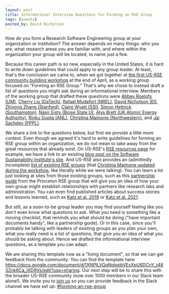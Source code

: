 ```yaml
---
layout: post
title: Informational Interview Questions for Forming an RSE Group
tags: [events]
posted_by: David Nicholson
---
```


How do you form a Research Software Engineering group
at your organization or institution?
The answer depends on many things: who you are,
what research areas you are familiar with,
and where within the organization your group will be located,
to name just a few.

Because this career path is so new,
especially in the United States,
it is hard to write down guidelines
that could apply to any group leader.
At least, that's the conclusion we came to,
when we got together at
[the first US-RSE community building workshop](https://us-rse.org/first-community-workshop/)
at the end of April, as a working group focused on
"Forming an RSE Group."
That's why we chose to instead
draft a list of questions
you might ask during an informational interview.
Members of the working group that drafted these questions
were
[Abbey Roelofs (UM)](https://lsa.umich.edu/technology-services/people/research-computing-and-infrastructure/aheinlei.html),
[Cherry Liu (GaTech)](https://www.cc.gatech.edu/people/fang-cherry-liu),
[Rafael Mudafort (NREL)](https://research-hub.nrel.gov/en/persons/rafael-mudafort),
[David Nicholson (EI)](https://nicholdav.info/),
[Zhiyong Zhang (Stanford)](https://srcc.stanford.edu/support/consulting/profiles/zhang),
[Claire Wyatt (SSI)](https://society-rse.org/about/governance/claire-wyatt/),
[Simon Hettrick (Southampton)](https://www.ecs.soton.ac.uk/people/sjh1l06),
[Nasir Eisty (Boise State U)](https://nasireisty.com/),
[Alys Brett (UK Atomic Energy Authority)](https://www.linkedin.com/in/alysbrett/?originalSubdomain=uk),
[Rinku Gupta (ANL)](https://www.anl.gov/profile/rinku-k-gupta),
[Christina Maimone (Northwestern)](https://www.linkedin.com/in/christina-maimone-302a3a40/),
and [Jai Sachdev (PPPL)](https://theory.pppl.gov/people/profile.php?pid=105&n=Jai-Singh-Sachdev).

We share a link to the questions below,
but first we provide a little more context.
Even though we agreed it's hard to write guidelines
for forming an RSE group within an organization,
we do not mean to take away from the great resources that already exist.
On US-RSE's [RSE resources page](https://us-rse.org/resources/rses/) for example,
we have a link to an existing
[blog post on the Software Sustainability Institute's site](https://www.software.ac.uk/blog/2019-08-19-how-do-you-start-rse-group).
And US-RSE also provides an (admittedly incomplete)
[list of existing RSE groups](https://us-rse.org/resources/organizations/rse-groups/)
(that
[Christina Maimone updated during the workshop](https://github.com/USRSE/usrse.github.io/pull/799/commits),
like literally while we were talking).
You can learn a lot just looking at sites from those existing groups,
such as this
[partnership guide](https://researchcomputing.princeton.edu/services/research-software-engineering/rse-partnership-guide)
from the Princeton RSE group
that will give you an idea of how your own group
might establish relationships with partners
like research labs and administration.
You can even find published articles
about success stories and lessons learned,
such as
[Katz et al. 2019](https://arxiv.org/pdf/1903.00732.pdf)
or [Katz et al. 2021](https://experts.illinois.edu/en/publications/research-software-sustainability-lessons-learned-at-ncsa).

But still, as a soon-to-be group leader
you may find yourself feeling like you don't
even know what questions to ask.
What you need is something like
a moving checklist,
that reminds you what should be doing
("have important documents handy", like a partnership guide).
Or in this case,
since you'll probably be talking
with leaders of existing groups as you plan your own,
what you really need is a list of questions,
that give you an idea of what you should be asking about.
Hence we drafted the informational interview questions,
as a template you can adapt.

We are sharing this template now as a "living document",
so that we can get feedback from the community.
You can find the template here:
<https://docs.google.com/document/d/1XNPILVQgNokqibVExXpU6DCnY_t483Znk6Ca_IXD9Vs/edit?usp=sharing>.
Our next step will be to share this with the broader US-RSE community
(now over 1000 members in our Slack team alone!).
We invite you to [join us](https://us-rse.org/join/)
so you can provide feedback in the Slack channel we have set up:
[#forming-an-rse-group](slack://channel?team=T8ZT4PJSW&id=C03EC1NNCUC)
